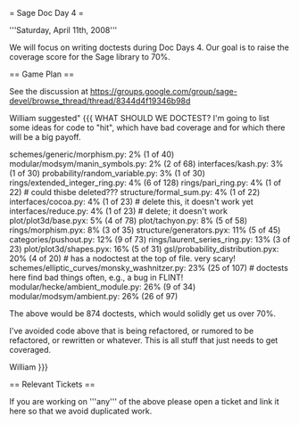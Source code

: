 = Sage Doc Day 4 =

'''Saturday, April 11th, 2008'''

We will focus on writing doctests during Doc Days 4. Our goal is to raise the coverage score for the Sage library to 70%. 

== Game Plan ==

See the discussion at https://groups.google.com/group/sage-devel/browse_thread/thread/8344d4f19346b98d

William suggested"
{{{
WHAT SHOULD WE DOCTEST?
I'm going to list some ideas for code to "hit", which have bad
coverage and for which there will be a big payoff.

schemes/generic/morphism.py: 2% (1 of 40)
modular/modsym/manin_symbols.py: 2% (2 of 68)
interfaces/kash.py: 3% (1 of 30)
probability/random_variable.py: 3% (1 of 30)
rings/extended_integer_ring.py: 4% (6 of 128)
rings/pari_ring.py: 4% (1 of 22)                          # could thisbe deleted???
structure/formal_sum.py: 4% (1 of 22)
interfaces/cocoa.py: 4% (1 of 23)                      # delete this, it doesn't work yet
interfaces/reduce.py: 4% (1 of 23)                     # delete; it doesn't work
plot/plot3d/base.pyx: 5% (4 of 78)
plot/tachyon.py: 8% (5 of 58)
rings/morphism.pyx: 8% (3 of 35)
structure/generators.pyx: 11% (5 of 45)
categories/pushout.py: 12% (9 of 73)
rings/laurent_series_ring.py: 13% (3 of 23)
plot/plot3d/shapes.pyx: 16% (5 of 31)
gsl/probability_distribution.pyx: 20% (4 of 20)   # has a nodoctest at
the top of file.  very scary!
schemes/elliptic_curves/monsky_washnitzer.py: 23% (25 of 107)    #
doctests here find bad things often, e.g., a bug in FLINT!
modular/hecke/ambient_module.py: 26% (9 of 34)
modular/modsym/ambient.py: 26% (26 of 97)

The above would be 874 doctests, which would solidly get us over 70%.

I've avoided code above that is being refactored, or rumored to be
refactored, or rewritten or whatever.  This is all
stuff that just needs to get coveraged.

William 
}}}

== Relevant Tickets ==

If you are working on '''any''' of the above please open a ticket and link it here so that we avoid duplicated work.
